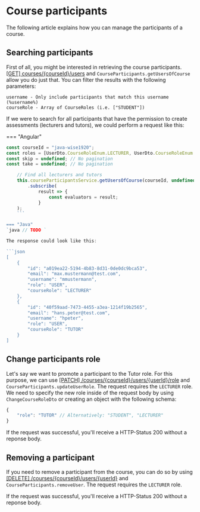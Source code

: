# Course participants

The following article explains how you can manage the participants of a course.

## Searching participants

First of all, you might be interested in retrieving the course participants.
[[GET] courses/{courseId}/users](http://147.172.178.30:3000/api/#/course-participants/getUsersOfCourse) and `CourseParticipants.getUsersOfCourse`
allow you do just that. You can filter the results with the following parameters:

```
username - Only include participants that match this username (%username%)
courseRole - Array of CourseRoles (i.e. ["STUDENT"])
```

If we were to search for all participants that have the permission to create assessments (lecturers and tutors),
we could perform a request like this:

=== "Angular"
```typescript
const courseId = "java-wise1920";
const roles = [UserDto.CourseRoleEnum.LECTURER, UserDto.CourseRoleEnum.TUTOR];
const skip = undefined; // No pagination
const take = undefined; // No pagination

    // Find all lecturers and tutors
    this.courseParticipantsService.getUsersOfCourse(courseId, undefined, undefined, roles]
    	.subscribe(
    		result => {
    			const evaluators = result;
    		}
    );
    ```

=== "Java"
`java // TODO `

The response could look like this:

```json
[
	{
		"id": "a019ea22-5194-4b83-8d31-0de0dc9bca53",
		"email": "max.mustermann@test.com",
		"username": "mmustermann",
		"role": "USER",
		"courseRole": "LECTURER"
	},
	{
		"id": "40f59aad-7473-4455-a3ea-1214f19b2565",
		"email": "hans.peter@test.com",
		"username": "hpeter",
		"role": "USER",
		"courseRole": "TUTOR"
	}
]
```

## Change participants role

Let's say we want to promote a participant to the Tutor role. For this purpose, we can use
[[PATCH] /courses/{courseId}/users/{userId}/role](http://147.172.178.30:3000/api/#/course-participants/updateUserRole) and
`CourseParticipants.updateUserRole`. The request requires the `LECTURER` role.
We need to specify the new role inside of the request body by using `ChangeCourseRoleDto` or
creating an object with the following schema:

```typescript
{
	"role": "TUTOR" // Alternatively: "STUDENT", "LECTURER"
}
```

If the request was successful, you'll receive a HTTP-Status 200 without a reponse body.

## Removing a participant

If you need to remove a participant from the course, you can do so by using [[DELETE] /courses/{courseId}/users/{userId}](http://147.172.178.30:3000/api/#/course-participants/removeUser)
and `CourseParticipants.removeUser`.
The request requires the `LECTURER` role.

If the request was successful, you'll receive a HTTP-Status 200 without a reponse body.
